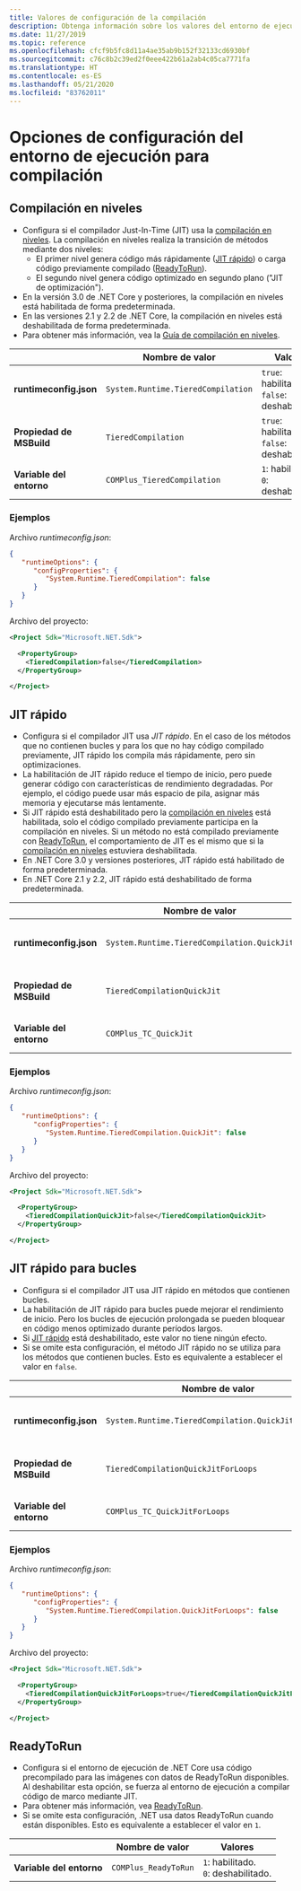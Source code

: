 ```yaml
---
title: Valores de configuración de la compilación
description: Obtenga información sobre los valores del entorno de ejecución que configuran cómo funciona el compilador JIT para las aplicaciones de .NET Core.
ms.date: 11/27/2019
ms.topic: reference
ms.openlocfilehash: cfcf9b5fc8d11a4ae35ab9b152f32133cd6930bf
ms.sourcegitcommit: c76c8b2c39ed2f0eee422b61a2ab4c05ca7771fa
ms.translationtype: HT
ms.contentlocale: es-ES
ms.lasthandoff: 05/21/2020
ms.locfileid: "83762011"
---
```

# <a name="run-time-configuration-options-for-compilation"></a>Opciones de configuración del entorno de ejecución para compilación

## <a name="tiered-compilation"></a>Compilación en niveles

- Configura si el compilador Just-In-Time (JIT) usa la [compilación en niveles](../whats-new/dotnet-core-3-0.md#tiered-compilation). La compilación en niveles realiza la transición de métodos mediante dos niveles:
  - El primer nivel genera código más rápidamente ([JIT rápido](#quick-jit)) o carga código previamente compilado ([ReadyToRun](#readytorun)).
  - El segundo nivel genera código optimizado en segundo plano ("JIT de optimización").
- En la versión 3.0 de .NET Core y posteriores, la compilación en niveles está habilitada de forma predeterminada.
- En las versiones 2.1 y 2.2 de .NET Core, la compilación en niveles está deshabilitada de forma predeterminada.
- Para obtener más información, vea la [Guía de compilación en niveles](https://github.com/dotnet/runtime/blob/master/docs/design/features/tiered-compilation.md).

| | Nombre de valor | Valores |
| - | - | - |
| **runtimeconfig.json** | `System.Runtime.TieredCompilation` | `true`: habilitado.<br/>`false`: deshabilitado. |
| **Propiedad de MSBuild** | `TieredCompilation` | `true`: habilitado.<br/>`false`: deshabilitado. |
| **Variable del entorno** | `COMPlus_TieredCompilation` | `1`: habilitado.<br/>`0`: deshabilitado. |

### <a name="examples"></a>Ejemplos

Archivo *runtimeconfig.json*:

```json
{
   "runtimeOptions": {
      "configProperties": {
         "System.Runtime.TieredCompilation": false
      }
   }
}
```

Archivo del proyecto:

```xml
<Project Sdk="Microsoft.NET.Sdk">

  <PropertyGroup>
    <TieredCompilation>false</TieredCompilation>
  </PropertyGroup>

</Project>
```

## <a name="quick-jit"></a>JIT rápido

- Configura si el compilador JIT usa *JIT rápido*. En el caso de los métodos que no contienen bucles y para los que no hay código compilado previamente, JIT rápido los compila más rápidamente, pero sin optimizaciones.
- La habilitación de JIT rápido reduce el tiempo de inicio, pero puede generar código con características de rendimiento degradadas. Por ejemplo, el código puede usar más espacio de pila, asignar más memoria y ejecutarse más lentamente.
- Si JIT rápido está deshabilitado pero la [compilación en niveles](#tiered-compilation) está habilitada, solo el código compilado previamente participa en la compilación en niveles. Si un método no está compilado previamente con [ReadyToRun](#readytorun), el comportamiento de JIT es el mismo que si la [compilación en niveles](#tiered-compilation) estuviera deshabilitada.
- En .NET Core 3.0 y versiones posteriores, JIT rápido está habilitado de forma predeterminada.
- En .NET Core 2.1 y 2.2, JIT rápido está deshabilitado de forma predeterminada.

| | Nombre de valor | Valores |
| - | - | - |
| **runtimeconfig.json** | `System.Runtime.TieredCompilation.QuickJit` | `true`: habilitado.<br/>`false`: deshabilitado. |
| **Propiedad de MSBuild** | `TieredCompilationQuickJit` | `true`: habilitado.<br/>`false`: deshabilitado. |
| **Variable del entorno** | `COMPlus_TC_QuickJit` | `1`: habilitado.<br/>`0`: deshabilitado. |

### <a name="examples"></a>Ejemplos

Archivo *runtimeconfig.json*:

```json
{
   "runtimeOptions": {
      "configProperties": {
         "System.Runtime.TieredCompilation.QuickJit": false
      }
   }
}
```

Archivo del proyecto:

```xml
<Project Sdk="Microsoft.NET.Sdk">

  <PropertyGroup>
    <TieredCompilationQuickJit>false</TieredCompilationQuickJit>
  </PropertyGroup>

</Project>
```

## <a name="quick-jit-for-loops"></a>JIT rápido para bucles

- Configura si el compilador JIT usa JIT rápido en métodos que contienen bucles.
- La habilitación de JIT rápido para bucles puede mejorar el rendimiento de inicio. Pero los bucles de ejecución prolongada se pueden bloquear en código menos optimizado durante períodos largos.
- Si [JIT rápido](#quick-jit) está deshabilitado, este valor no tiene ningún efecto.
- Si se omite esta configuración, el método JIT rápido no se utiliza para los métodos que contienen bucles. Esto es equivalente a establecer el valor en `false`.

| | Nombre de valor | Valores |
| - | - | - |
| **runtimeconfig.json** | `System.Runtime.TieredCompilation.QuickJitForLoops` | `false`: deshabilitado.<br/>`true`: habilitado. |
| **Propiedad de MSBuild** | `TieredCompilationQuickJitForLoops` | `false`: deshabilitado.<br/>`true`: habilitado. |
| **Variable del entorno** | `COMPlus_TC_QuickJitForLoops` | `0`: deshabilitado.<br/>`1`: habilitado. |

### <a name="examples"></a>Ejemplos

Archivo *runtimeconfig.json*:

```json
{
   "runtimeOptions": {
      "configProperties": {
         "System.Runtime.TieredCompilation.QuickJitForLoops": false
      }
   }
}
```

Archivo del proyecto:

```xml
<Project Sdk="Microsoft.NET.Sdk">

  <PropertyGroup>
    <TieredCompilationQuickJitForLoops>true</TieredCompilationQuickJitForLoops>
  </PropertyGroup>

</Project>
```

## <a name="readytorun"></a>ReadyToRun

- Configura si el entorno de ejecución de .NET Core usa código precompilado para las imágenes con datos de ReadyToRun disponibles. Al deshabilitar esta opción, se fuerza al entorno de ejecución a compilar código de marco mediante JIT.
- Para obtener más información, vea [ReadyToRun](../whats-new/dotnet-core-3-0.md#readytorun-images).
- Si se omite esta configuración, .NET usa datos ReadyToRun cuando están disponibles. Esto es equivalente a establecer el valor en `1`.

| | Nombre de valor | Valores |
| - | - | - |
| **Variable del entorno** | `COMPlus_ReadyToRun` | `1`: habilitado.<br/>`0`: deshabilitado. |
